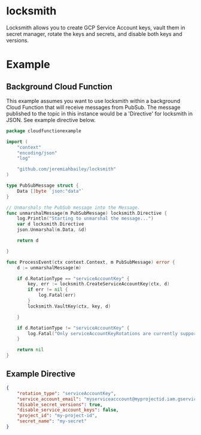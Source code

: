 # locksmith
 Locksmith allows you to create GCP Service Account keys, vault them in secret manager, rotate the keys and secrets, and disable both keys and versions.


# Example

## Background Cloud Function
This example assumes you want to use locksmith within a background Cloud Function that will receive messages from PubSub. The message published to the topic in this instance would
be a 'Directive' for locksmith in JSON. See example directive below.
```go
package cloudfunctionexample

import (
	"context"
	"encoding/json"
	"log"

	"github.com/jeremiahbailey/locksmith"
)

type PubSubMessage struct {
	Data []byte `json:"data"`
}

// Unmarshals the PubSub message into the Message.
func unmarshalMessage(m PubSubMessage) locksmith.Directive {
	log.Println("Starting to unmarshal the message...")
	var d locksmith.Directive
	json.Unmarshal(m.Data, &d)

	return d

}

func ProcessEvent(ctx context.Context, m PubSubMessage) error {
	d := unmarshalMessage(m)

	if d.RotationType == "serviceAccountKey" {
		key, err := locksmith.CreateServiceAccountKey(ctx, d)
		if err != nil {
			log.Fatal(err)
		}
		locksmith.VaultKey(ctx, key, d)

	}

	if d.RotationType != "serviceAccountKey" {
		log.Fatal("Only serviceAccountKeyRotations are currently supported.")
	}

	return nil
}

```

## Example Directive
```json
{
    "rotation_type": "serviceAccountKey",
    "service_account_email": "myserviceacccount@myprojectid.iam.gserviceaccount.com",
    "disable_secret_versions": true,
    "disable_service_account_keys": false,
    "project_id": "my-project-id",
    "secret_name": "my-secret"
}
```